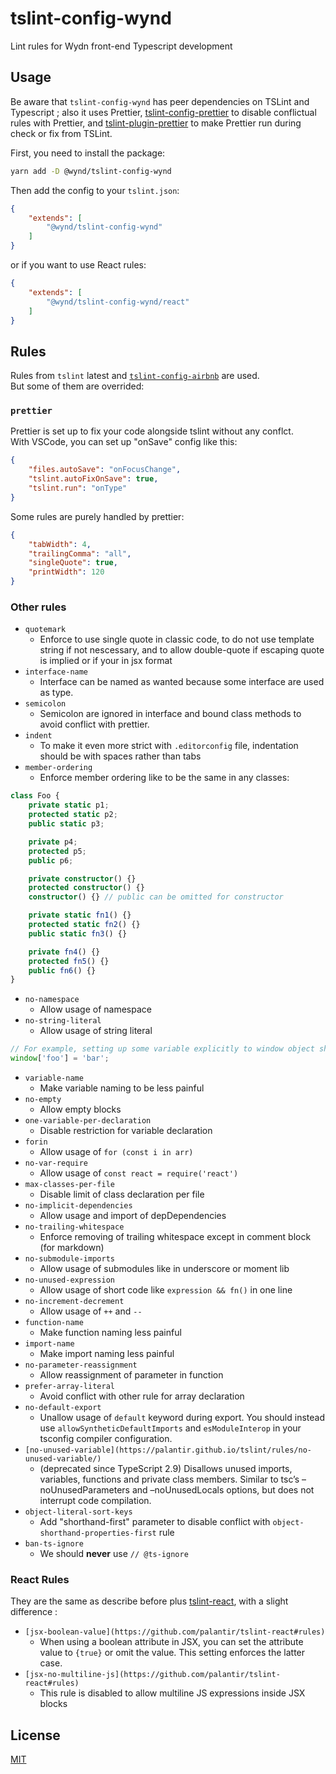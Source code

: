 # tslint-config-wynd

Lint rules for Wydn front-end Typescript development

## Usage
Be aware that `tslint-config-wynd` has peer dependencies on TSLint and Typescript ; also it uses Prettier, [tslint-config-prettier](https://github.com/alexjoverm/tslint-config-prettier) to disable conflictual rules with Prettier, and [tslint-plugin-prettier](https://github.com/ikatyang/tslint-plugin-prettier) to make Prettier run during check or fix from TSLint.

First, you need to install the package:
```sh
yarn add -D @wynd/tslint-config-wynd
```
Then add the config to your `tslint.json`: 
```json
{
    "extends": [
        "@wynd/tslint-config-wynd"
    ]
}
```
or if you want to use React rules:
```json
{
    "extends": [
        "@wynd/tslint-config-wynd/react"
    ]
}
```

## Rules
Rules from `tslint` latest and [`tslint-config-airbnb`](https://github.com/progre/tslint-config-airbnb) are used.  
But some of them are overrided:

### `prettier`
Prettier is set up to fix your code alongside tslint without any conflct.  
With VSCode, you can set up "onSave" config like this:
```json
{
    "files.autoSave": "onFocusChange",
    "tslint.autoFixOnSave": true,
    "tslint.run": "onType"
}
```

Some rules are purely handled by prettier:
```json
{
    "tabWidth": 4,
    "trailingComma": "all",
    "singleQuote": true,
    "printWidth": 120
}
```

### Other rules
- `quotemark`
    - Enforce to use single quote in classic code, to do not use template string if not nescessary, and to allow double-quote if escaping quote is implied or if your in jsx format
- `interface-name`
    - Interface can be named as wanted because some interface are used as type.
- `semicolon`
    - Semicolon are ignored in interface and bound class methods to avoid conflict with prettier.
- `indent`
    - To make it even more strict with `.editorconfig` file, indentation should be with spaces rather than tabs
- `member-ordering`
    - Enforce member ordering like to be the same in any classes:

```typescript
class Foo {
    private static p1;
    protected static p2;
    public static p3;

    private p4;
    protected p5;
    public p6;

    private constructor() {}
    protected constructor() {}
    constructor() {} // public can be omitted for constructor

    private static fn1() {}
    protected static fn2() {}
    public static fn3() {}

    private fn4() {}
    protected fn5() {}
    public fn6() {}
}
```
- `no-namespace`
    - Allow usage of namespace
- `no-string-literal`
    - Allow usage of string literal

```typescript
// For example, setting up some variable explicitly to window object should no longer be impossible
window['foo'] = 'bar';
```
- `variable-name`
    - Make variable naming to be less painful
- `no-empty`
    - Allow empty blocks
- `one-variable-per-declaration`
    - Disable restriction for variable declaration
- `forin`
    - Allow usage of `for (const i in arr)`
- `no-var-require`
    - Allow usage of `const react = require('react')`
- `max-classes-per-file`
    - Disable limit of class declaration per file
- `no-implicit-dependencies`
    - Allow usage and import of depDependencies
- `no-trailing-whitespace`
    - Enforce removing of trailing whitespace except in comment block (for markdown)
- `no-submodule-imports`
    - Allow usage of submodules like in underscore or moment lib
- `no-unused-expression`
    - Allow usage of short code like `expression && fn()` in one line
- `no-increment-decrement`
    - Allow usage of `++` and `--`
- `function-name`
    - Make function naming less painful
- `import-name`
    - Make import naming less painful
- `no-parameter-reassignment`
    - Allow reassignment of parameter in function
- `prefer-array-literal`
    - Avoid conflict with other rule for array declaration
- `no-default-export`
    - Unallow usage of `default` keyword during export. You should instead use `allowSyntheticDefaultImports` and `esModuleInterop` in your tsconfig compiler configuration.
- `[no-unused-variable](https://palantir.github.io/tslint/rules/no-unused-variable/)`
    - (deprecated since TypeScript 2.9) Disallows unused imports, variables, functions and private class members. Similar to tsc’s –noUnusedParameters and –noUnusedLocals options, but does not interrupt code compilation.
- `object-literal-sort-keys`
    - Add "shorthand-first" parameter to disable conflict with `object-shorthand-properties-first` rule
- `ban-ts-ignore`
    - We should **never** use `// @ts-ignore`

### React Rules
They are the same as describe before plus [tslint-react](https://github.com/palantir/tslint-react), with a slight difference :
- `[jsx-boolean-value](https://github.com/palantir/tslint-react#rules)`
    - When using a boolean attribute in JSX, you can set the attribute value to `{true}` or omit the value. This setting enforces the latter case.
- `[jsx-no-multiline-js](https://github.com/palantir/tslint-react#rules)`
    - This rule is disabled to allow multiline JS expressions inside JSX blocks

## License

[MIT](./LICENSE)

